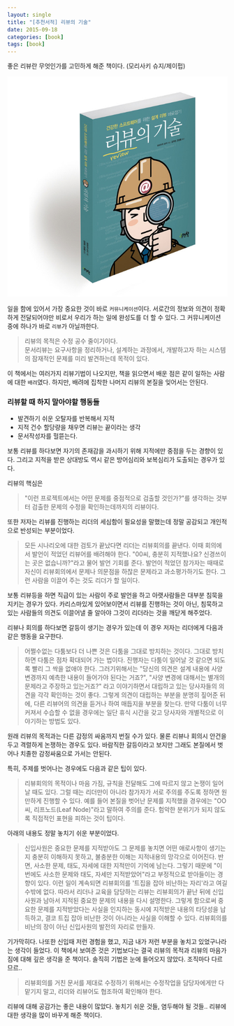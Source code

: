 ```yaml
---
layout: single
title: "[추천서적] 리뷰의 기술"
date: 2015-09-18
categories: [book]
tags: [book]
---
```


좋은 리뷰란 무엇인가를 고민하게 해준 책이다. (모리사키 슈지/제이펍)

![review](/assets/images/review.jpg)

일을 함에 있어서 가장 중요한 것이 바로 `커뮤니케이션`이다.
서로간의 정보와 의견이 정확하게 전달되어야만 비로서 우리가 하는 일에 완성도를 더 할 수 있다.
그 커뮤니케이션 중에 하나가 바로 `리뷰`가 아닐까한다.

> 리뷰의 목적은 수정 공수 줄이기이다.  
> 문서리뷰는 요구사항을 정리하거나, 설계하는 과정에서, 개발하고자 하는 시스템의 잠재적인 문제를 미리 발견하는데 목적이 있다.

이 책에서는 여러가지 리뷰기법이 나오지만, 책을 읽으면서 배운 점은 같이 일하는 사람에 대한 `배려`였다. 하지만, 배려에 집착한 나머지 리뷰의 본질을 잊어서는 안된다.

### 리뷰할 때 하지 말아야할 행동들

-   발견하기 쉬운 오탈자를 반복해서 지적
-   지적 건수 할당량을 채우면 리뷰는 끝이라는 생각
-   문서작성자를 헐뜯는다.

보통 리뷰를 하다보면 자기의 존재감을 과시하기 위해 지적에만 중점을 두는 경향이 있다. 그리고 지적을 받은 상대방도 역시 같은 방어심리와 보복심리가 도출되는 경우가 있다.

리뷰의 핵심은

> "이런 프로젝트에서는 어떤 문제를 중점적으로 검출할 것인가?"를 생각하는 것부터 검출한 문제의 수정을 확인하는데까지의 리뷰이다.

또한 저자는 리뷰를 진행하는 리더의 세심함이 필요성을 말했는데 정말 공감되고 개인적으로 반성되는 부분이었다.

> 모든 시나리오에 대한 검토가 끝났다면 리더는 리뷰회의를 끝낸다.
> 이때 회의에서 발언이 적었던 리뷰어를 배려해야 한다. "00씨, 충분히 지적했나요? 신경쓰이는 곳은 없습니까?"라고 물어 발언 기회를 준다.
> 발언이 적었던 참가자는 때때로 자신이 리뷰회의에서 문제나 의문점을 하찮은 문제라고 과소평가하기도 한다.
> 그런 사람을 이끌어 주는 것도 리더가 할 일이다.

보통 리뷰등을 하면 직급이 있는 사람이 주로 발언을 하고 아랫사람들은 대부분 침묵을 지키는 경우가 있다.
카리스마있게 있어보이면서 리뷰를 진행하는 것이 아닌, 침묵하고 있는 사람들의 의견도 이끌어낼 줄 알아야 그것이 리더라는 것을 깨닫게 해주었다.

리뷰나 회의를 하다보면 갈등이 생기는 경우가 있는데 이 경우 저자는 리더에게 다음과 같은 행동을 요구한다.

> 어쩔수없는 다툼보다 더 나쁜 것은 다툼을 그대로 방치하는 것이다. 그대로 방치하면 다툼은 점차 확대되어 가는 법이다. 진행자는 다툼이 일어날 것 같으면 되도록 빨리 그 싹을 없애야 한다.
> 그러기위해서는 "당신의 의견은 설계 내용에 사양 변경까지 예측한 내용이 들어가야 된다는 거죠?", "사양 변경에 대해서는 별개의 문제라고 주장하고 있는거죠?"
> 라고 이야기하면서 대립하고 있는 당사자들의 의견을 각각 확인하는 것이 좋다. 그렇게 의견이 대립하는 부분을 분명히 짚어준 뒤에, 다른 리뷰어의 의견을 듣거나 하여 매듭지을 부분을 찾는다. 만약 다툼이 너무 커져서 수습할 수 없을 경우에는 일단 휴식 시간을 갖고 당사자와 개별적으로 이야기하는 방법도 있다.

원래 리뷰의 목적과는 다른 감정의 싸움까지 번질 수가 있다. 물론 리뷰나 회의시 안건을 두고 격렬하게 논쟁하는 경우도 있다.
바람직한 갈등이라고 보지만 그래도 본질에서 벗어나 치졸한 감정싸움으로 가서는 안된다.

특히, 주제를 벗어나는 경우에도 다음과 같은 팁이 있다.

> 리뷰회의의 목적이나 마음 가짐, 규칙을 전달해도 그에 따르지 않고 논쟁이 일어날 때도 있다. 그럴 때는 리더만이 아니라 참가자가 서로 주의를 주도록 정하면 원만하게 진행할 수 있다.
> 예를 들어 본질을 벗어난 문제를 지적했을 경우에는 "OO씨, 리프노드(Leaf Node)"라고 말하여 주의를 준다. 험악한 분위기가 되지 않도록 직접적인 표현을 피하는 것이 팁이다.

아래의 내용도 정말 놓치기 쉬운 부분이었다.

> 신입사원은 중요한 문제를 지적받아도 그 문제를 놓치면 어떤 애로사항이 생기는지 충분히 이해하지 못하고, 불충분한 이해는 지적내용의 망각으로 이어진다.
> 반면, 사소한 문제, 태도, 자세에 대한 지적만이 기억에 남는다. 그렇기 때문에 "이번에도 사소한 문제와 태도, 자세만 지적받았어"라고 부정적으로 받아들이는 경향이 있다. 이런 일이 계속되면 리뷰회의를 '트집을 잡아 비난하는 자리'라고 여길 수밖에 없다.
> 따라서 리더나 교육을 담당하는 리뷰는 리뷰회의가 끝난 뒤에 신입 사원과 남아서 지적된 중요한 문제의 내용을 다시 설명한다.
> 그렇게 함으로써 중요한 문제를 지적받았다는 사실을 인지하는 동시에 지적받은 내용의 타당성을 납득하고, 결코 트집 잡아 비난한 것이 아니라는 사실을 이해할 수 있다. 리뷰회의를 비난의 장이 아닌 신입사원의 발전의 자리로 만들자.

기가막히다. 나또한 신입때 저런 경험을 했고, 지금 내가 저런 부분을 놓치고 있었구나라는 생각이 들었다.
이 책에서 보여준 것은 기법보다는 결국 리뷰의 목적과 리뷰의 마음가짐에 대해 깊은 생각을 준 책이다. 솔직히 기법은 눈에 들어오지 않았다. 조직마다 다르므르..

> 리뷰회의를 거친 문서를 제대로 수정하기 위해서는 수정작업을 담당자에게만 다 맡기지 말고, 리더와 리뷰어도 협조하여 확인해야 한다.

리뷰에 대해 공감가는 좋은 내용이 많았다. 놓치기 쉬운 것들, 염두해야 될 것들.. 리뷰에 대한 생각을 많이 바꾸게 해준 책이다.
